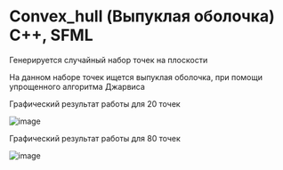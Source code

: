 # Convex_hull (Выпуклая оболочка) C++, SFML

Генерируется случайный набор точек на плоскости 

На данном наборе точек ищется выпуклая оболочка, при помощи упрощенного алгоритма Джарвиса

Графический результат работы для 20 точек

![image](https://user-images.githubusercontent.com/71587127/176725289-be6e908c-a0de-486a-88e6-1c49e720aa6a.png)

Графический результат работы для 80 точек

![image](https://user-images.githubusercontent.com/71587127/176726669-13785b8b-bb95-4654-b31a-526dd43a5628.png)
